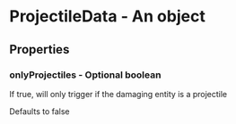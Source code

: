 

# ProjectileData - An object



## Properties



### onlyProjectiles - Optional boolean



 If true, will only trigger if the damaging entity is a projectile



Defaults to false

